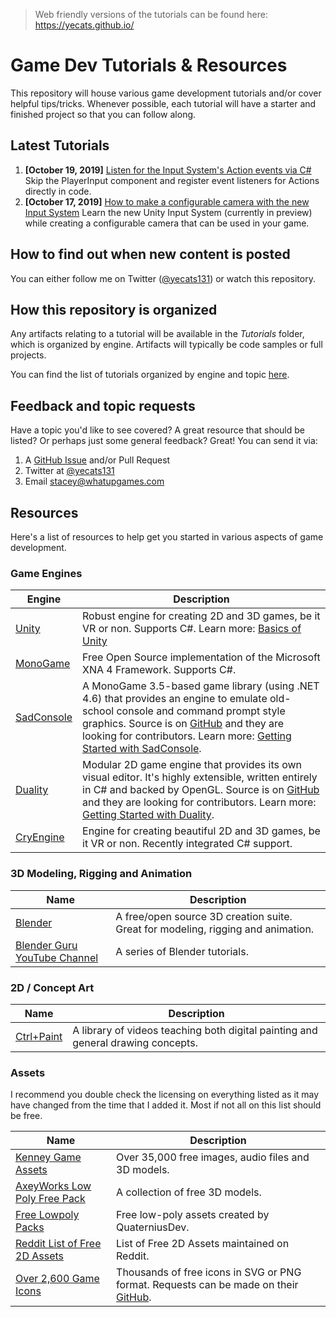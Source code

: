 > Web friendly versions of the tutorials can be found here: https://yecats.github.io/

# Game Dev Tutorials & Resources
This repository will house various game development tutorials and/or cover helpful tips/tricks. Whenever possible, each tutorial will have a starter and finished project so that you can follow along. 

## Latest Tutorials
1. **[October 19, 2019]** [Listen for the Input System's Action events via C#](./tutorials/Unity/Listen-for-Input-System-events-via-CSharp/) Skip the PlayerInput component and register event listeners for Actions directly in code. 
2. **[October 17, 2019]** [How to make a configurable camera with the new Input System](./tutorials/Unity/How-to-make-a-configurable-camera-with-the-new-Input-System/) Learn the new Unity Input System (currently in preview) while creating a configurable camera that can be used in your game. 

## How to find out when new content is posted
You can either follow me on Twitter ([@yecats131](https://twitter.com/yecats131)) or watch this repository.

## How this repository is organized
Any artifacts relating to a tutorial will be available in the *Tutorials* folder, which is organized by engine. Artifacts will typically be code samples or full projects. 

You can find the list of tutorials organized by engine and topic [here](./tutorials/readme.md).

## Feedback and topic requests
Have a topic you'd like to see covered? A great resource that should be listed? Or perhaps just some general feedback? Great! You can send it via:

1. A [GitHub Issue](https://github.com/yecats/GameDevTutorials/issues) and/or Pull Request
2. Twitter at [@yecats131](https://twitter.com/yecats131)
3. Email [stacey@whatupgames.com](mailto:stacey@whatupgames.com)

## Resources
Here's a list of resources to help get you started in various aspects of game development.

### Game Engines

| Engine                                             | Description                                                                                                                                                                                                                                    |
|----------------------------------------------------|------------------------------------------------------------------------------------------------------------------------------------------------------------------------------------------------------------------------------------------------|
| [Unity](http://unity3d.com)                        | Robust engine for creating 2D and 3D games, be it VR or non. Supports C#. Learn more: [Basics of Unity](https://channel9.msdn.com/Shows/dotGAME/Basics-of-Unity) |
| [MonoGame](http://www.monogame.net/)               | Free Open Source implementation of the Microsoft XNA 4 Framework. Supports C#.                                                                                                                                                                 |
| [SadConsole](https://github.com/Thraka/SadConsole) | A MonoGame 3.5-based game library (using .NET 4.6) that provides an engine to emulate old-school console and command prompt style graphics. Source is on [GitHub](https://github.com/Thraka/SadConsole) and they are looking for contributors. Learn more: [Getting Started with SadConsole](https://channel9.msdn.com/Shows/dotGAME/Getting-Started-with-SadConsole). |
| [Duality](http://duality.adamslair.net/)           | Modular 2D game engine that provides its own visual editor. It's highly extensible, written entirely in C# and backed by OpenGL. Source is on [GitHub](https://github.com/AdamsLair/duality) and they are looking for contributors. Learn more: [Getting Started with Duality](https://channel9.msdn.com/Shows/dotGAME/Getting-Started-with-Duality--Part-1).            |
| [CryEngine](https://www.cryengine.com/)            | Engine for creating beautiful 2D and 3D games, be it VR or non. Recently integrated C# support.                                                                                                                                                |

### 3D Modeling, Rigging and Animation 

| Name                                                                                     | Description                                                                      |
|------------------------------------------------------------------------------------------|----------------------------------------------------------------------------------|
| [Blender](https://www.blender.org/)                                                      | A free/open source 3D creation suite. Great for modeling, rigging and animation. |
| [Blender Guru YouTube Channel](https://www.youtube.com/channel/UCOKHwx1VCdgnxwbjyb9Iu1g) | A series of Blender tutorials.                                                   |


### 2D / Concept Art

| Name                                           | Description                                                                      |
|------------------------------------------------|----------------------------------------------------------------------------------|
| [Ctrl+Paint](http://www.ctrlpaint.com/library) | A library of videos teaching both digital painting and general drawing concepts. |


### Assets
I recommend you double check the licensing on everything listed as it may have changed from the time that I added it. Most if not all on this list should be free. 

| Name                                                                                                                                 | Description                                         |
|--------------------------------------------------------------------------------------------------------------------------------------|-----------------------------------------------------|
| [Kenney Game Assets](http://www.kenney.nl/)                                                                                          | Over 35,000 free images, audio files and 3D models. |
| [AxeyWorks Low Poly Free Pack](http://u3d.as/qa6)                                                                                    | A collection of free 3D models.   |
| [Free Lowpoly Packs](https://www.reddit.com/r/gamedev/comments/5lwhoe/free_lowpolyflat_shaded_cars/)                                 | Free low-poly assets created by QuaterniusDev.      |
| [Reddit List of Free 2D Assets](https://www.reddit.com/r/Unity2D/comments/3dfi5k/lets_create_a_list_of_all_100_free_2d_assets_with/) | List of Free 2D Assets maintained on Reddit.        |
| [Over 2,600 Game Icons](http://game-icons.net/)                                                                                      | Thousands of free icons in SVG or PNG format. Requests can be made on their [GitHub](https://github.com/game-icons/icons). |
